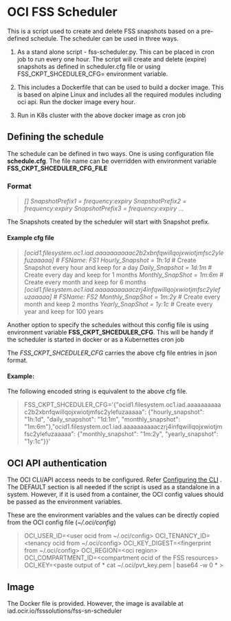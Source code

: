 # OCI FSS Scheduler

This is a script used to create and delete FSS snapshots based on a pre-defined schedule. The scheduler can be used in three ways.

1. As a stand alone script - fss-scheduler.py. This can be placed in cron job to run every one hour. The script will create and delete (expire) snapshots as defined in scheduler.cfg file or using FSS_CKPT_SHCEDULER_CFG= environment variable.

2. This includes a Dockerfile that can be used to build a docker image. This is based on alpine Linux and includes all the required modules including oci api. Run the docker image every hour.

3. Run in K8s cluster with the above docker image  as cron job 

## Defining the schedule

The schedule can be defined in two ways. One is using configuration file **schedule.cfg**. The file name can be overridden with environment variable **FSS_CKPT_SHCEDULER_CFG_FILE**

### Format 

> *[<OCID Of the FS>]*
> *SnapshotPrefix1 = frequency:expiry*
> *SnapshotPrefix2 = frequency:expiry*
> *SnapshotPrefix3 = frequency:expiry*
> *...*

The Snapshots created by the scheduler will start with Snapshot prefix.

#### Example cfg file

> *[ocid1.filesystem.oc1.iad.aaaaaaaaaac2b2xbnfqwillqojxwiotjmfsc2ylefuzaaaaa] # FSName: FS1*
> *Hourly_Snapshot = 1h:1d*  # Create Snapshot every hour and keep for a day 
> *Daily_Snapshot =  1d:1m*  # Create every day and keep for 1 months
> *Monthly_SnapShot = 1m:6m* # Create every month and keep for 6 months
> *[ocid1.filesystem.oc1.iad.aaaaaaaaaaczrj4infqwillqojxwiotjmfsc2ylefuzaaaaa] # FSName: FS2*
> *Monthly_SnapShot = 1m:2y* # Create every month and keep 2 months
> *Yearly_SnapShot = 1y:1c*  # Create every year and keep for 100 years

Another option to specify the schedules without this config file is using environment variable **FSS_CKPT_SHCEDULER_CFG**. This will be handy if the scheduler is started in docker or as a Kubernettes cron job

The *FSS_CKPT_SHCEDULER_CFG* carries the above cfg file entries in json format. 

#### Example:

The following encoded string is equivalent to the above cfg file. 

> FSS_CKPT_SHCEDULER_CFG='{"ocid1.filesystem.oc1.iad.aaaaaaaaaac2b2xbnfqwillqojxwiotjmfsc2ylefuzaaaaa": {"hourly_snapshot": "1h:1d", "daily_snapshot": "1d:1m", "monthly_snapshot": "1m:6m"},"ocid1.filesystem.oc1.iad.aaaaaaaaaaczrj4infqwillqojxwiotjmfsc2ylefuzaaaaa": {"monthly_snapshot": "1m:2y", "yearly_snapshot": "1y:1c"}}'

## OCI API authentication

The OCI CLI/API access needs to be configured. Refer [Configuring the CLI](https://docs.oracle.com/en-us/iaas/Content/API/SDKDocs/cliconfigure.htm) . The DEFAULT section is all needed if the script is used as a standalone in a system. However, if it is used from a container, the OCI config values should be passed as the environment variables. 

These are the environment variables and the values can be directly copied from the OCI config file (*~/.oci/config*)

> OCI_USER_ID=\<user ocid from ~/.oci/config\>
> OCI_TENANCY_ID=\<tenancy ocid from ~/.oci/config\>
> OCI_KEY_DIGEST=\<fingerprint from ~/.oci/config\>
> OCI_REGION=\<oci region\>
> OCI_COMPARTMENT_ID=\<compartment ocid of the FSS resources\>
> OCI_KEY=\<paste output of * cat ~/.oci/pvt_key.pem | base64 -w 0 * \>

## Image

The Docker file is provided. However, the image is available at iad.ocir.io/fsssolutions/fss-sn-scheduler
